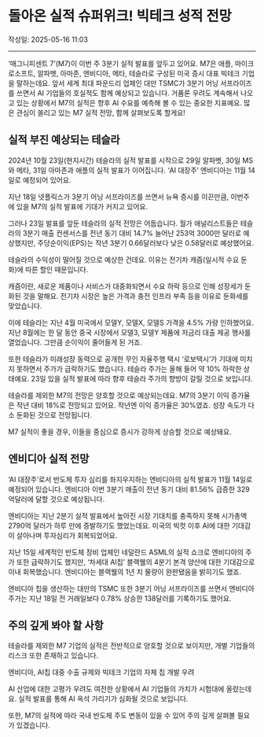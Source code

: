 # 돌아온 실적 슈퍼위크! 빅테크 성적 전망

작성일: 2025-05-16 11:03

---

‘매그니피센트 7’(M7)이 이번 주 3분기 실적 발표를 앞두고 있어요. M7은 애플, 마이크로소프트, 알파벳, 아마존, 엔비디아, 메타, 테슬라로 구성된 미국 증시 대표 빅테크 기업을 말하는데요. 앞서 세계 최대 파운드리 업체인 대만 TSMC가  3분기 어닝 서프라이즈를 쓰면서 AI 기업들의 호실적도 함께 예상되고 있습니다. 거품론 우려도 계속해서 나오고 있는 상황에서 M7의 실적은 향후 AI 수요를 예측해 볼 수 있는 중요한 지표예요. 많은 관심이 쏠리고 있는 M7 실적 전망, 함께 살펴보도록 할게요!

## 실적 부진 예상되는 테슬라

2024년 10월 23일(현지시간) 테슬라의 실적 발표를 시작으로 29일 알파벳, 30일 MS와 메타, 31일 아마존과 애플의 실적 발표가 이어집니다. ‘AI 대장주’ 엔비디아는 11월 14일로 예정되어 있어요.

지난 18일 넷플릭스가 3분기 어닝 서프라이즈를 쓰면서 뉴욕 증시를 이끈만큼, 이번주에 있을 M7의 실적 발표에 기대가 커지고 있어요.

그러나 23일 발표를 앞둔 테슬라의 실적 전망은 어둡습니다. 월가 애널리스트들은 테슬라의 3분기 매출 컨센서스를 전년 동기 대비 14.7% 늘어난 253억 3000만 달러로 예상했지만, 주당순이익(EPS)는 작년 3분기 0.66달러보다 낮은 0.58달러로 예상했어요.

테슬라의 수익성이 떨어질 것으로 예상한 건데요. 이유는 전기차 캐즘(일시적 수요 둔화)에 따른 할인 때문입니다.

캐즘이란, 새로운 제품이나 서비스가 대중화되면서 수요 하락 등으로 인해 성장세가 둔화된 것을 말해요. 전기차 시장은 높은 가격과 충전 인프라 부족 등을 이유로 둔화세를 맞았습니다.

이에 테슬라는 지난 4월 미국에서 모델Y, 모델X, 모델S 가격을 4.5% 가량 인하했어요. 지난 8월에는 한 달 동안 중국 시장에서 모델3, 모델Y 제품에 저금리 대출 제공 행사를 열었습니다. 그만큼 순이익이 줄어들게 된 거죠.

또한 테슬라가 미래성장 동력으로 공개한 무인 자율주행 택시 ‘로보택시’가 기대에 미치지 못하면서 주가가 급락하기도 했습니다. 테슬라 주가는 올해 들어 약 10% 하락한 상태예요. 23일 있을 실적 발표에 따라 향후 테슬라 주가의 향방이 갈릴 것으로 보입니다.

테슬라를 제외한 M7의 전망은 양호할 것으로 예상되는데요. M7의 3분기 이익 증가율은 작년 대비 18%로 전망되고 있어요.  작년엔 이익 증가율은 30%였죠. 성장 속도가 다소 둔화된 것으로 전망됩니다.

M7 실적이 좋을 경우, 이들을 중심으로 증시가 강하게 상승할 것으로 예상돼요.

## 엔비디아 실적 전망

‘AI 대장주’로서 반도체 투자 심리를 좌지우지하는 엔비디아의 실적 발표가 11월 14일로 예정되어 있습니다. 엔비디아 이번 3분기 매출이 전년 동기 대비 81.56% 급증한 329억달러에 달할 것으로 예상됩니다.

엔비디아는 지난 2분기 실적 발표에서 높아진 시장 기대치를 충족하지 못해 시가총액 2790억 달러가 하루 만에 증발하기도 했었는데요. 미국의 빅컷 이후 AI에 대한 기대감이 살아나며 투자심리가 회복되었어요.

지난 15일 세계적인 반도체 장비 업체인 네덜란드 ASML의 실적 쇼크로 엔비디아의 주가 또한 급락하기도 했지만, ‘차세대 AI칩’ 블랙웰의 4분기 본격 양산에 대한 기대감으로 이내 회복했습니다. 엔비디아는 블랙웰의 1년 치 물량이 완판됐음을 밝히기도 했죠.

엔비디아 칩을 생산하는 대만의 TSMC 또한 3분기 어닝 서프라이즈를 쓰면서 엔비디아 주가는 지난 18일 전 거래일보다 0.78% 상승한 138달러를 기록하기도 했어요.

## 주의 깊게 봐야 할 사항

테슬라를 제외한 M7 기업의 실적은 전반적으로 양호할 것으로 보이지만, 개별 기업들의 리스크 또한 존재하고 있습니다.

엔비디아, AI칩 대중 수출 규제와 빅테크 기업의 자체 칩 개발 우려

AI 산업에 대한 고평가 우려도 여전한 상황에서 AI 기업들의 가치가 시험대에 올랐는데요. 실적 발표를 통해 AI 옥석 가리기가 심화될 것으로 보입니다.

또한, M7의 실적에 따라 국내 반도체 주도 변동이 있을 수 있어 주의 깊게 살펴볼 필요가 있겠습니다.